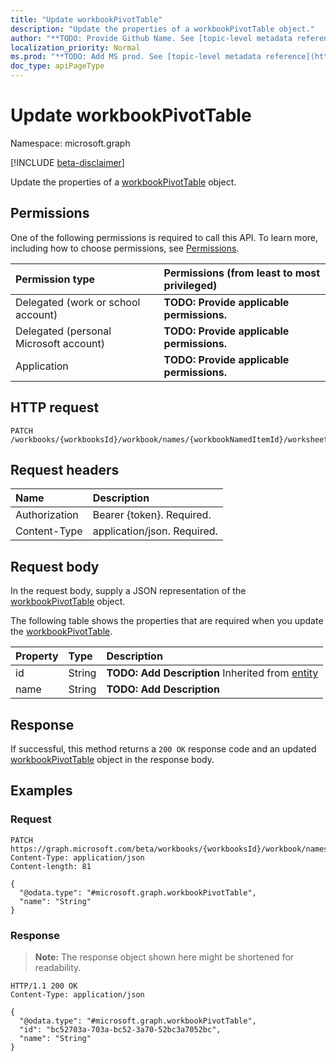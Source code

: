 ```yaml
---
title: "Update workbookPivotTable"
description: "Update the properties of a workbookPivotTable object."
author: "**TODO: Provide Github Name. See [topic-level metadata reference](https://msgo.azurewebsites.net/add/document/guidelines/metadata.html#topic-level-metadata)**"
localization_priority: Normal
ms.prod: "**TODO: Add MS prod. See [topic-level metadata reference](https://msgo.azurewebsites.net/add/document/guidelines/metadata.html#topic-level-metadata)**"
doc_type: apiPageType
---
```


# Update workbookPivotTable
Namespace: microsoft.graph

[!INCLUDE [beta-disclaimer](../../includes/beta-disclaimer.md)]

Update the properties of a [workbookPivotTable](../resources/workbookpivottable.md) object.

## Permissions
One of the following permissions is required to call this API. To learn more, including how to choose permissions, see [Permissions](/graph/permissions-reference).

|Permission type|Permissions (from least to most privileged)|
|:---|:---|
|Delegated (work or school account)|**TODO: Provide applicable permissions.**|
|Delegated (personal Microsoft account)|**TODO: Provide applicable permissions.**|
|Application|**TODO: Provide applicable permissions.**|

## HTTP request

<!-- {
  "blockType": "ignored"
}
-->
``` http
PATCH /workbooks/{workbooksId}/workbook/names/{workbookNamedItemId}/worksheet/pivotTables/{workbookPivotTableId}
```

## Request headers
|Name|Description|
|:---|:---|
|Authorization|Bearer {token}. Required.|
|Content-Type|application/json. Required.|

## Request body
In the request body, supply a JSON representation of the [workbookPivotTable](../resources/workbookpivottable.md) object.

The following table shows the properties that are required when you update the [workbookPivotTable](../resources/workbookpivottable.md).

|Property|Type|Description|
|:---|:---|:---|
|id|String|**TODO: Add Description** Inherited from [entity](../resources/entity.md)|
|name|String|**TODO: Add Description**|



## Response

If successful, this method returns a `200 OK` response code and an updated [workbookPivotTable](../resources/workbookpivottable.md) object in the response body.

## Examples

### Request
<!-- {
  "blockType": "request",
  "name": "update_workbookpivottable"
}
-->
``` http
PATCH https://graph.microsoft.com/beta/workbooks/{workbooksId}/workbook/names/{workbookNamedItemId}/worksheet/pivotTables/{workbookPivotTableId}
Content-Type: application/json
Content-length: 81

{
  "@odata.type": "#microsoft.graph.workbookPivotTable",
  "name": "String"
}
```


### Response
>**Note:** The response object shown here might be shortened for readability.
<!-- {
  "blockType": "response",
  "truncated": true
}
-->
``` http
HTTP/1.1 200 OK
Content-Type: application/json

{
  "@odata.type": "#microsoft.graph.workbookPivotTable",
  "id": "bc52703a-703a-bc52-3a70-52bc3a7052bc",
  "name": "String"
}
```

